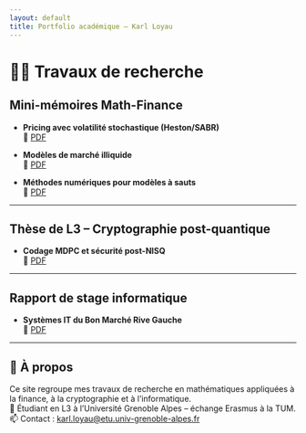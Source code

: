 ```yaml
---
layout: default
title: Portfolio académique – Karl Loyau
---
```


# 👨‍🎓 Travaux de recherche

## Mini-mémoires Math-Finance

- **Pricing avec volatilité stochastique (Heston/SABR)**  
  📄 [PDF](./memoires/heston-sabr/heston_sabr.pdf)

- **Modèles de marché illiquide**  
  📄 [PDF](./memoires/marche-illiquide/illiquid_pricing.pdf)

- **Méthodes numériques pour modèles à sauts**  
  📄 [PDF](./memoires/numerique-sauts/sauts_numeriques.pdf)

---

## Thèse de L3 – Cryptographie post-quantique

- **Codage MDPC et sécurité post-NISQ**  
  📄 [PDF](./these-mdpc/mdpc.pdf)

---

## Rapport de stage informatique

- **Systèmes IT du Bon Marché Rive Gauche**  
  📄 [PDF](./rapport-stage/rapport_stage.pdf)

---

## 📄 À propos

Ce site regroupe mes travaux de recherche en mathématiques appliquées à la finance, à la cryptographie et à l’informatique.  
📍 Étudiant en L3 à l’Université Grenoble Alpes – échange Erasmus à la TUM.  
📫 Contact : karl.loyau@etu.univ-grenoble-alpes.fr